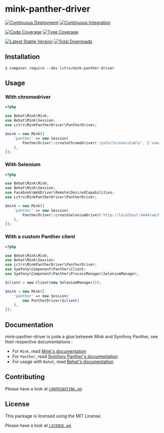 # mink-panther-driver

[![Continuous Deployment](https://github.com/Lctrs/mink-panther-driver/workflows/Continuous%20Deployment/badge.svg)](https://github.com/Lctrs/mink-panther-driver/actions)
[![Continuous Integration](https://github.com/Lctrs/mink-panther-driver/workflows/Continuous%20Integration/badge.svg)](https://github.com/Lctrs/mink-panther-driver/actions)

[![Code Coverage](https://codecov.io/gh/Lctrs/mink-panther-driver/branch/master/graph/badge.svg)](https://codecov.io/gh/Lctrs/mink-panther-driver)
[![Type Coverage](https://shepherd.dev/github/Lctrs/mink-panther-driver/coverage.svg)](https://shepherd.dev/github/Lctrs/mink-panther-driver)

[![Latest Stable Version](https://img.shields.io/packagist/v/Lctrs/mink-panther-driver?style=flat-square)](https://packagist.org/packages/Lctrs/mink-panther-driver)
[![Total Downloads](https://img.shields.io/packagist/dt/Lctrs/mink-panther-driver?style=flat-square)](https://packagist.org/packages/Lctrs/mink-panther-driver)

## Installation

```
$ composer require --dev lctrs/mink-panther-driver
```

## Usage

### With chromedriver

```php
<?php

use Behat\Mink\Mink;
use Behat\Mink\Session;
use Lctrs\MinkPantherDriver\PantherDriver;

$mink = new Mink([
    'panther' => new Session(
        PantherDriver::createChromeDriver('/path/to/executable', ['some', 'arguments'], ['scheme' => 'https'])
    ),
]);
```

### With Selenium

```php
<?php

use Behat\Mink\Mink;
use Behat\Mink\Session;
use Facebook\WebDriver\Remote\DesiredCapabilities;
use Lctrs\MinkPantherDriver\PantherDriver;

$mink = new Mink([
    'panther' => new Session(
        PantherDriver::createSeleniumDriver('http://localhost:4444/wd/hub', DesiredCapabilities::firefox())
    ),
]);
```

### With a custom Panther client

```php
<?php

use Behat\Mink\Mink;
use Behat\Mink\Session;
use Lctrs\MinkPantherDriver\PantherDriver;
use Symfony\Component\Panther\Client;
use Symfony\Component\Panther\ProcessManager\SeleniumManager;

$client = new Client(new SeleniumManager());

$mink = new Mink([
    'panther' => new Session(
        new PantherDriver($client)
    ),
]);
```

## Documentation

mink-panther-driver is juste a glue betweek Mink and Symfony Panther, see their respective documentations :

* For `Mink`, read [Mink's documentation](http://mink.behat.org/en/latest/)
* For `Panther`, read [Symfony Panther's documentation](https://github.com/symfony/panther)
* For usage with `Behat`, read [Behat's documentation](http://behat.org/en/latest/guides.html)

## Contributing

Please have a look at [`CONTRIBUTING.md`](.github/CONTRIBUTING.md).

## License

This package is licensed using the MIT License.

Please have a look at [`LICENSE.md`](LICENSE.md).
